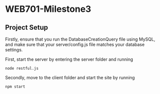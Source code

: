 # WEB701-Milestone3

## Project Setup

Firstly, ensure that you run the DatabaseCreationQuery file using MySQL, and make sure that your server/config.js file matches your database settings.

First, start the server by entering the server folder and running 
```
node restful.js
```

Secondly, move to the client folder and start the site by running
```
npm start
```